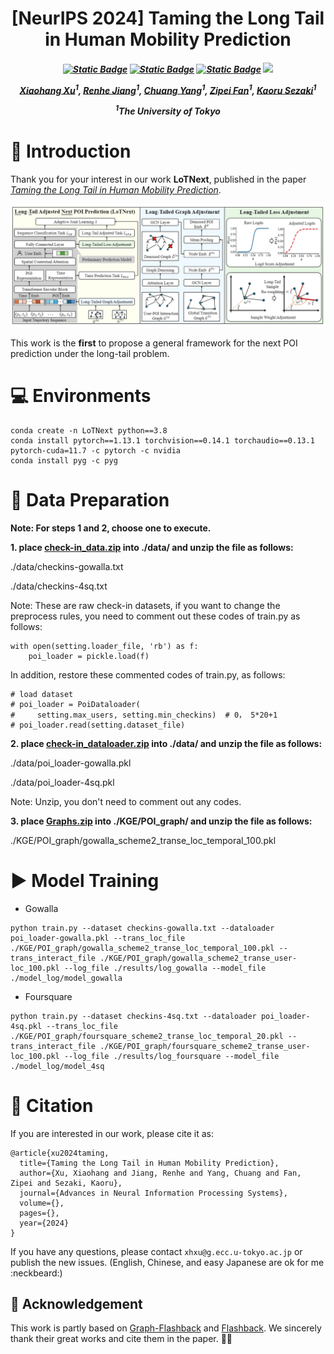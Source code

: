 

<div align="center">

<h1>  [NeurIPS 2024] Taming the Long Tail in Human Mobility Prediction </h1>


<h5 align="center"> 

 <a href="https://arxiv.org/abs/"><img alt="Static Badge" src="https://img.shields.io/badge/PDF-Arxiv-red?style=flat&color=%23b12221"></a>
 <a href="https://neurips.cc/virtual/2024/poster/93152"><img alt="Static Badge" src="https://img.shields.io/badge/Pub-NeurIPS24-purple?style=flat&color=purple"></a>
 <a href="https://github.com/Yukayo/LoTNext/blob/main/LICENSE"><img alt="Static Badge" src="https://img.shields.io/badge/License-MIT-orange?style=flat"></a>
 <img src="https://badges.toozhao.com/badges/01J9KGYTQ55WHFYGF65E9855BH/blue.svg?style=flat" />


[Xiaohang Xu](https://scholar.google.com.hk/citations?user=k3R7EH8AAAAJ)<sup>1</sup>,
[Renhe Jiang](https://scholar.google.com.hk/citations?user=Yo2lwasAAAAJ)<sup>1</sup>,
[Chuang Yang](https://scholar.google.com.hk/citations?user=Zpk004QAAAAJ)<sup>1</sup>,
[Zipei Fan](https://scholar.google.com.hk/citations?user=OMny2bEAAAAJ)<sup>1</sup>,
[Kaoru Sezaki](https://scholar.google.com.hk/citations?user=hXYgAmEAAAAJ)<sup>1</sup>


<sup>1</sup>The University of Tokyo 

</h5>
</div>



# :information_desk_person: Introduction

Thank you for your interest in our work **LoTNext**, published in the paper *[Taming the Long Tail in Human Mobility Prediction](https://arxiv.org/abs/2402.14744)*. 

![image](./data/LoTNext.png)

This work is the **first** to propose a general framework for the next POI prediction under the long-tail problem.


# 💻 Environments
```
conda create -n LoTNext python==3.8
conda install pytorch==1.13.1 torchvision==0.14.1 torchaudio==0.13.1 pytorch-cuda=11.7 -c pytorch -c nvidia
conda install pyg -c pyg
```

# 📂 Data Preparation

**Note: For steps 1 and 2, choose one to execute.**

**1. place [check-in_data.zip](https://drive.google.com/file/d/1WzwP6NFZ3rvSFLy8rXzhuqzM_MgNJFmF/view?usp=sharing) into ./data/ and unzip the file as follows:**

./data/checkins-gowalla.txt

./data/checkins-4sq.txt

Note: These are raw check-in datasets, if you want to change the preprocess rules, you need to comment out these codes of train.py as follows:
```
with open(setting.loader_file, 'rb') as f:
    poi_loader = pickle.load(f)
```
In addition, restore these commented codes of train.py, as follows:
```
# load dataset
# poi_loader = PoiDataloader(
#     setting.max_users, setting.min_checkins)  # 0， 5*20+1
# poi_loader.read(setting.dataset_file)
```

**2. place [check-in_dataloader.zip](https://drive.google.com/file/d/12yvZ7ClT3klDNI2cqIYyBhpAFV6pQntC/view?usp=sharing) into ./data/ and unzip the file as follows:**

./data/poi_loader-gowalla.pkl

./data/poi_loader-4sq.pkl

Note: Unzip, you don't need to comment out any codes.

**3. place [Graphs.zip](https://drive.google.com/file/d/1nj916wbuRvSLKPB8ddqktmpVYbkSIa4y/view?usp=sharing) into ./KGE/POI_graph/ and unzip the file as follows:**

./KGE/POI_graph/gowalla_scheme2_transe_loc_temporal_100.pkl


# ▶️ Model Training

- Gowalla
```
python train.py --dataset checkins-gowalla.txt --dataloader poi_loader-gowalla.pkl --trans_loc_file ./KGE/POI_graph/gowalla_scheme2_transe_loc_temporal_100.pkl --trans_interact_file ./KGE/POI_graph/gowalla_scheme2_transe_user-loc_100.pkl --log_file ./results/log_gowalla --model_file ./model_log/model_gowalla
```
- Foursquare
```
python train.py --dataset checkins-4sq.txt --dataloader poi_loader-4sq.pkl --trans_loc_file ./KGE/POI_graph/foursquare_scheme2_transe_loc_temporal_20.pkl --trans_interact_file ./KGE/POI_graph/foursquare_scheme2_transe_user-loc_100.pkl --log_file ./results/log_foursquare --model_file ./model_log/model_4sq
```

# :bookmark_tabs: Citation

If you are interested in our work, please cite it as:
```
@article{xu2024taming,
  title={Taming the Long Tail in Human Mobility Prediction},
  author={Xu, Xiaohang and Jiang, Renhe and Yang, Chuang and Fan, Zipei and Sezaki, Kaoru},
  journal={Advances in Neural Information Processing Systems},
  volume={},
  pages={},
  year={2024}
}
```
If you have any questions, please contact `xhxu@g.ecc.u-tokyo.ac.jp` or publish the new issues. (English, Chinese, and easy Japanese are ok for me :neckbeard:) 

## :couplekiss: Acknowledgement

This work is partly based on [Graph-Flashback](https://github.com/kevin-xuan/Graph-Flashback) and [Flashback](https://github.com/eXascaleInfolab/Flashback_code). We sincerely thank their great works and cite them in the paper. 🙇‍♂️



